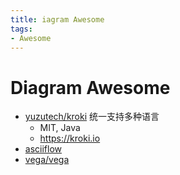 ```yaml
---
title: iagram Awesome
tags:
- Awesome
---
```


# Diagram Awesome

- [yuzutech/kroki](https://github.com/yuzutech/kroki)
  统一支持多种语言
  - MIT, Java
  - https://kroki.io
- [asciiflow](https://asciiflow.com)
- [vega/vega](https://github.com/vega/vega)
